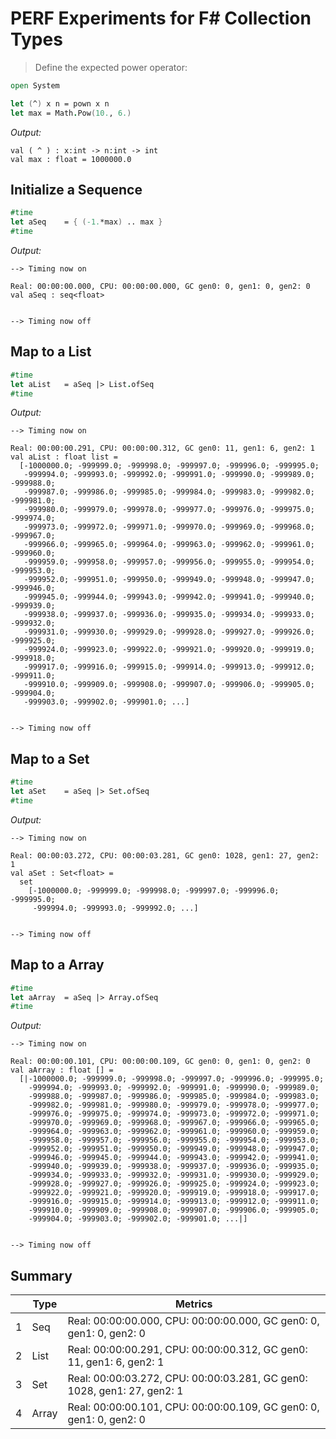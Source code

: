 # PERF Experiments for F# Collection Types

> Define the expected power operator:

```fsharp
open System

let (^) x n = pown x n
let max = Math.Pow(10., 6.)
```

*Output:*
```console
val ( ^ ) : x:int -> n:int -> int
val max : float = 1000000.0
```

## Initialize a Sequence

```fsharp
#time
let aSeq    = { (-1.*max) .. max }
#time
```

*Output:*
```console
--> Timing now on

Real: 00:00:00.000, CPU: 00:00:00.000, GC gen0: 0, gen1: 0, gen2: 0
val aSeq : seq<float>


--> Timing now off
```

## Map to a List

```fsharp
#time
let aList   = aSeq |> List.ofSeq
#time
```

*Output:*
```console
--> Timing now on

Real: 00:00:00.291, CPU: 00:00:00.312, GC gen0: 11, gen1: 6, gen2: 1
val aList : float list =
  [-1000000.0; -999999.0; -999998.0; -999997.0; -999996.0; -999995.0;
   -999994.0; -999993.0; -999992.0; -999991.0; -999990.0; -999989.0; -999988.0;
   -999987.0; -999986.0; -999985.0; -999984.0; -999983.0; -999982.0; -999981.0;
   -999980.0; -999979.0; -999978.0; -999977.0; -999976.0; -999975.0; -999974.0;
   -999973.0; -999972.0; -999971.0; -999970.0; -999969.0; -999968.0; -999967.0;
   -999966.0; -999965.0; -999964.0; -999963.0; -999962.0; -999961.0; -999960.0;
   -999959.0; -999958.0; -999957.0; -999956.0; -999955.0; -999954.0; -999953.0;
   -999952.0; -999951.0; -999950.0; -999949.0; -999948.0; -999947.0; -999946.0;
   -999945.0; -999944.0; -999943.0; -999942.0; -999941.0; -999940.0; -999939.0;
   -999938.0; -999937.0; -999936.0; -999935.0; -999934.0; -999933.0; -999932.0;
   -999931.0; -999930.0; -999929.0; -999928.0; -999927.0; -999926.0; -999925.0;
   -999924.0; -999923.0; -999922.0; -999921.0; -999920.0; -999919.0; -999918.0;
   -999917.0; -999916.0; -999915.0; -999914.0; -999913.0; -999912.0; -999911.0;
   -999910.0; -999909.0; -999908.0; -999907.0; -999906.0; -999905.0; -999904.0;
   -999903.0; -999902.0; -999901.0; ...]


--> Timing now off
```

## Map to a Set

```fsharp
#time
let aSet    = aSeq |> Set.ofSeq
#time
```

*Output:*
```console
--> Timing now on

Real: 00:00:03.272, CPU: 00:00:03.281, GC gen0: 1028, gen1: 27, gen2: 1
val aSet : Set<float> =
  set
    [-1000000.0; -999999.0; -999998.0; -999997.0; -999996.0; -999995.0;
     -999994.0; -999993.0; -999992.0; ...]


--> Timing now off
```




## Map to a Array

```fsharp
#time
let aArray  = aSeq |> Array.ofSeq
#time
```

*Output:*
```console
--> Timing now on

Real: 00:00:00.101, CPU: 00:00:00.109, GC gen0: 0, gen1: 0, gen2: 0
val aArray : float [] =
  [|-1000000.0; -999999.0; -999998.0; -999997.0; -999996.0; -999995.0;
    -999994.0; -999993.0; -999992.0; -999991.0; -999990.0; -999989.0;
    -999988.0; -999987.0; -999986.0; -999985.0; -999984.0; -999983.0;
    -999982.0; -999981.0; -999980.0; -999979.0; -999978.0; -999977.0;
    -999976.0; -999975.0; -999974.0; -999973.0; -999972.0; -999971.0;
    -999970.0; -999969.0; -999968.0; -999967.0; -999966.0; -999965.0;
    -999964.0; -999963.0; -999962.0; -999961.0; -999960.0; -999959.0;
    -999958.0; -999957.0; -999956.0; -999955.0; -999954.0; -999953.0;
    -999952.0; -999951.0; -999950.0; -999949.0; -999948.0; -999947.0;
    -999946.0; -999945.0; -999944.0; -999943.0; -999942.0; -999941.0;
    -999940.0; -999939.0; -999938.0; -999937.0; -999936.0; -999935.0;
    -999934.0; -999933.0; -999932.0; -999931.0; -999930.0; -999929.0;
    -999928.0; -999927.0; -999926.0; -999925.0; -999924.0; -999923.0;
    -999922.0; -999921.0; -999920.0; -999919.0; -999918.0; -999917.0;
    -999916.0; -999915.0; -999914.0; -999913.0; -999912.0; -999911.0;
    -999910.0; -999909.0; -999908.0; -999907.0; -999906.0; -999905.0;
    -999904.0; -999903.0; -999902.0; -999901.0; ...|]


--> Timing now off
```




## Summary

|     | Type  | Metrics                                                                 |
| --- | ----- | ----------------------------------------------------------------------- |
| 1   | Seq   | Real: 00:00:00.000, CPU: 00:00:00.000, GC gen0: 0, gen1: 0, gen2: 0     |
| 2   | List  | Real: 00:00:00.291, CPU: 00:00:00.312, GC gen0: 11, gen1: 6, gen2: 1    |
| 3   | Set   | Real: 00:00:03.272, CPU: 00:00:03.281, GC gen0: 1028, gen1: 27, gen2: 1 |
| 4   | Array | Real: 00:00:00.101, CPU: 00:00:00.109, GC gen0: 0, gen1: 0, gen2: 0     |

